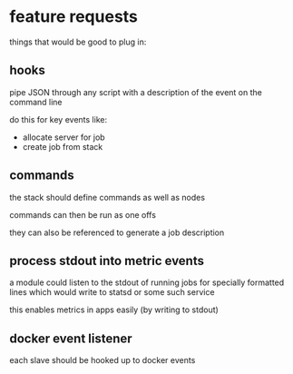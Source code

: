 # feature requests

things that would be good to plug in:

## hooks

pipe JSON through any script with a description of the event on the command line

do this for key events like:

 * allocate server for job
 * create job from stack

## commands

the stack should define commands as well as nodes

commands can then be run as one offs

they can also be referenced to generate a job description

## process stdout into metric events

a module could listen to the stdout of running jobs for specially formatted lines which would write to statsd or some such service

this enables metrics in apps easily (by writing to stdout)

## docker event listener

each slave should be hooked up to docker events